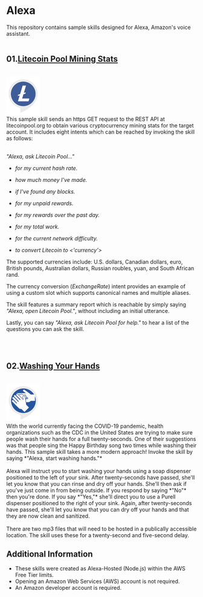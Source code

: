 # Alexa
This repository contains sample skills designed for Alexa, Amazon's voice assistant.
<br />
<br />

## 01.[Litecoin Pool Mining Stats](https://github.com/torynfarr/alexa/tree/master/01.litecoin-pool-mining-stats)
<br />
<img src="https://github.com/torynfarr/alexa/blob/master/docs/images/litecoin-pool-mining-stats.png" height=100 width=87.5>
<br />
This sample skill sends an https GET request to the REST API at litecoinpool.org to obtain various cryptocurrency mining stats for the target account. It includes eight intents which can be reached by invoking the skill as follows:
<br />
<br />

*"Alexa, ask Litecoin Pool..."*

- *for my current hash rate.*

- *how much money I've made.* 

- *if  I've found any blocks.*

- *for my unpaid rewards.*

- *for my rewards over the past day.*

- *for my total work.*

- *for the current network difficulty.*

- *to convert Litecoin to <'currency'>*

The supported currencies include:  U.S. dollars, Canadian dollars, euro, British pounds, Australian dollars, Russian roubles, yuan, and South African rand.

The currency conversion (*ExchangeRate*) intent provides an example of using a custom slot which supports canonical names and multiple aliases.

The skill features a summary report which is reachable by simply saying *"Alexa, open Litecoin Pool."*, without including an initial utterance.

Lastly, you can say *"Alexa, ask Litecoin Pool for help."* to hear a list of the questions you can ask the skill.

<br />
<br />

## 02.[Washing Your Hands](https://github.com/torynfarr/alexa/tree/master/02.washing-your-hands)
<br />
<img src="https://github.com/torynfarr/alexa/blob/master/docs/images/washing-your-hands.png" height=100 width=87.5>
<br />
With the world currently facing the COVID-19 pandemic, health organizations such as the CDC in the United States are trying to make sure people wash their hands for a full twenty-seconds. One of their suggestions was that people sing the Happy Birthday song two times while washing their hands. This sample skill takes a more modern approach! Invoke the skill by saying *"Alexa, start washing hands."*
<br />
<br />
Alexa will instruct you to start washing your hands using a soap dispenser positioned to the left of your sink. After twenty-seconds have passed, she'll let you know that you can rinse and dry off your hands. She'll then ask if you've just come in from being outside. If you respond by saying *"No"* then you're done. If you say *"Yes,"* she'll direct you to use a Purell dispenser positioned to the right of your sink. Again, after twenty-seconds have passed, she'll let you know that you can dry off your hands and that they are now clean and sanitized.
<br />
<br />
There are two mp3 files that will need to be hosted in a publically accessible location. The skill uses these for a twenty-second and five-second delay.

## Additional Information

- These skills were created as Alexa-Hosted (Node.js) within the AWS Free Tier limits.
- Opening an Amazon Web Services (AWS) account is not required.
- An Amazon developer account is required.
